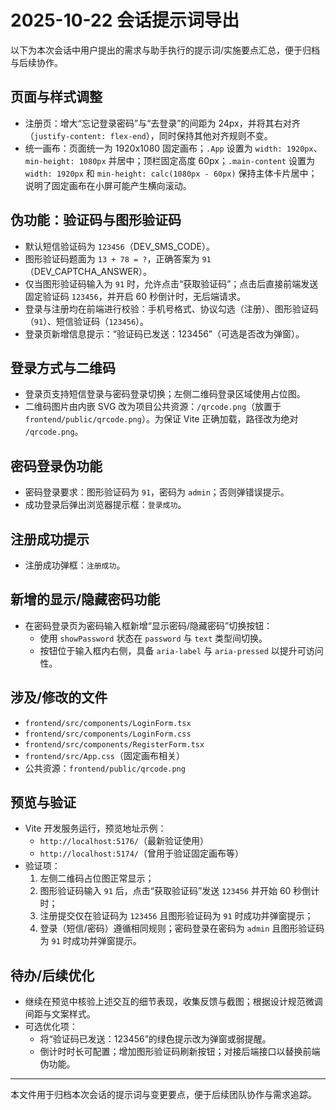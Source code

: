 # 2025-10-22 会话提示词导出

以下为本次会话中用户提出的需求与助手执行的提示词/实施要点汇总，便于归档与后续协作。

## 页面与样式调整
- 注册页：增大“忘记登录密码”与“去登录”的间距为 24px，并将其右对齐（`justify-content: flex-end`），同时保持其他对齐规则不变。
- 统一画布：页面统一为 1920x1080 固定画布；`.App` 设置为 `width: 1920px`、`min-height: 1080px` 并居中；顶栏固定高度 60px；`.main-content` 设置为 `width: 1920px` 和 `min-height: calc(1080px - 60px)` 保持主体卡片居中；说明了固定画布在小屏可能产生横向滚动。

## 伪功能：验证码与图形验证码
- 默认短信验证码为 `123456`（DEV_SMS_CODE）。
- 图形验证码题面为 `13 + 78 = ?`，正确答案为 `91`（DEV_CAPTCHA_ANSWER）。
- 仅当图形验证码输入为 `91` 时，允许点击“获取验证码”；点击后直接前端发送固定验证码 `123456`，并开启 60 秒倒计时，无后端请求。
- 登录与注册均在前端进行校验：手机号格式、协议勾选（注册）、图形验证码（`91`）、短信验证码（`123456`）。
- 登录页新增信息提示：“验证码已发送：123456”（可选是否改为弹窗）。

## 登录方式与二维码
- 登录页支持短信登录与密码登录切换；左侧二维码登录区域使用占位图。
- 二维码图片由内嵌 SVG 改为项目公共资源：`/qrcode.png`（放置于 `frontend/public/qrcode.png`）。为保证 Vite 正确加载，路径改为绝对 `/qrcode.png`。

## 密码登录伪功能
- 密码登录要求：图形验证码为 `91`，密码为 `admin`；否则弹错误提示。
- 成功登录后弹出浏览器提示框：`登录成功`。

## 注册成功提示
- 注册成功弹框：`注册成功`。

## 新增的显示/隐藏密码功能
- 在密码登录页为密码输入框新增“显示密码/隐藏密码”切换按钮：
  - 使用 `showPassword` 状态在 `password` 与 `text` 类型间切换。
  - 按钮位于输入框内右侧，具备 `aria-label` 与 `aria-pressed` 以提升可访问性。

## 涉及/修改的文件
- `frontend/src/components/LoginForm.tsx`
- `frontend/src/components/LoginForm.css`
- `frontend/src/components/RegisterForm.tsx`
- `frontend/src/App.css`（固定画布相关）
- 公共资源：`frontend/public/qrcode.png`

## 预览与验证
- Vite 开发服务运行，预览地址示例：
  - `http://localhost:5176/`（最新验证使用）
  - `http://localhost:5174/`（曾用于验证固定画布等）
- 验证项：
  1) 左侧二维码占位图正常显示；
  2) 图形验证码输入 `91` 后，点击“获取验证码”发送 `123456` 并开始 60 秒倒计时；
  3) 注册提交仅在验证码为 `123456` 且图形验证码为 `91` 时成功并弹窗提示；
  4) 登录（短信/密码）遵循相同规则；密码登录在密码为 `admin` 且图形验证码为 `91` 时成功并弹窗提示。

## 待办/后续优化
- 继续在预览中核验上述交互的细节表现，收集反馈与截图；根据设计规范微调间距与文案样式。
- 可选优化项：
  - 将“验证码已发送：123456”的绿色提示改为弹窗或弱提醒。
  - 倒计时时长可配置；增加图形验证码刷新按钮；对接后端接口以替换前端伪功能。

---
本文件用于归档本次会话的提示词与变更要点，便于后续团队协作与需求追踪。